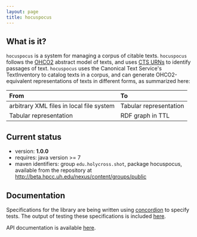 ```yaml
---
layout: page
title: hocuspocus
---
```



## What is it?

`hocuspocus` is a system for managing a corpus of citable texts.  `hocuspocus` follows the [OHCO2](http://cite-architecture.github.io/ohco2/) abstract model of texts, and uses [CTS URNs](http://cite-architecture.github.io/ctsurn/) to identify passages of text.  `hocuspocus` uses the Canonical Text Service's TextInventory to catalog texts in a corpus, and can generate OHCO2-equivalent representations of texts in different forms, as summarized here:


| From                                      | To                     |
|:------------------------------------------|:-----------------------|
| arbitrary XML  files in local file system | Tabular representation |
| Tabular representation                    | RDF graph in TTL       |


## Current status

- version: **1.0.0**
- requires: java version >= 7
- maven identifiers: group `edu.holycross.shot`, package hocuspocus, available from the repository at http://beta.hpcc.uh.edu/nexus/content/groups/public



## Documentation

Specifications for the library are being written using [concordion](http://concordion.org) to specify tests.  The output of testing these specifications is included [here](specs/hocuspocus/Hocuspocus.html).

API documentation is available [here](api). 
